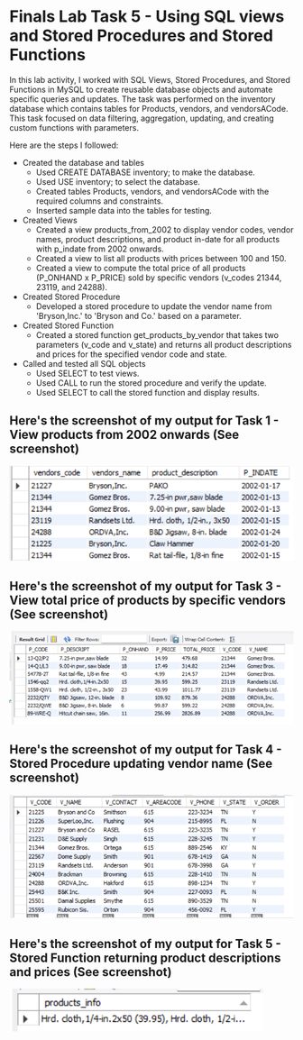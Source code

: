 # Finals Lab Task 5 - Using SQL views and Stored Procedures and Stored Functions
In this lab activity, I worked with SQL Views, Stored Procedures, and Stored Functions in MySQL to create reusable database objects and automate specific queries and updates. The task was performed on the inventory database which contains tables for Products, vendors, and vendorsACode. This task focused on data filtering, aggregation, updating, and creating custom functions with parameters.

Here are the steps I followed:
- Created the database and tables
  - Used CREATE DATABASE inventory; to make the database.
  - Used USE inventory; to select the database.
  - Created tables Products, vendors, and vendorsACode with the required columns and constraints.
  - Inserted sample data into the tables for testing.
- Created Views
  - Created a view products_from_2002 to display vendor codes, vendor names, product descriptions, and product in-date for all products with p_indate from 2002 onwards.
  - Created a view to list all products with prices between 100 and 150.
  - Created a view to compute the total price of all products (P_ONHAND x P_PRICE) sold by specific vendors (v_codes 21344, 23119, and 24288).
- Created Stored Procedure
  - Developed a stored procedure to update the vendor name from 'Bryson,Inc.' to 'Bryson and Co.' based on a parameter.
- Created Stored Function
  - Created a stored function get_products_by_vendor that takes two parameters (v_code and v_state) and returns all product descriptions and prices for the specified vendor code and state.
- Called and tested all SQL objects
  - Used SELECT to test views.
  - Used CALL to run the stored procedure and verify the update.
  - Used SELECT to call the stored function and display results. 
## Here's the screenshot of my output for Task 1 - View products from 2002 onwards (See screenshot)
![Sample Output](images/step1.png)
## Here's the screenshot of my output for Task 3 - View total price of products by specific vendors (See screenshot)
![Sample Output](images/step3.png)
## Here's the screenshot of my output for Task 4 - Stored Procedure updating vendor name (See screenshot)
![Sample Output](images/step4.png)
## Here's the screenshot of my output for Task 5 - Stored Function returning product descriptions and prices (See screenshot)
![Sample Output](images/step5.png)
